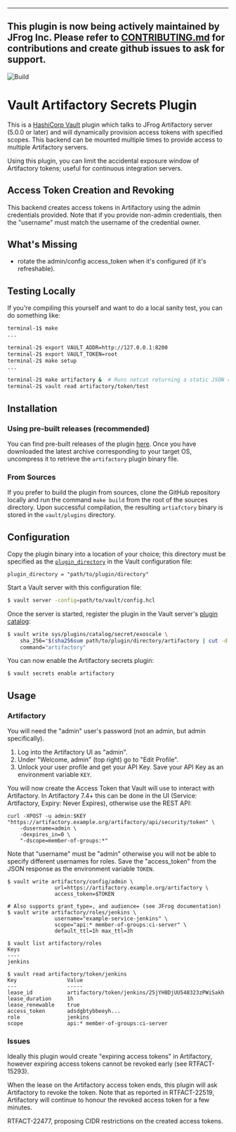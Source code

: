 ----------------------------------------------------------------
This plugin is now being actively maintained by JFrog Inc. Please refer to [CONTRIBUTING.md](CONTRIBUTING.md) for contributions and create github issues to ask for support.
-----------------------------------------------------------------

![Build](https://github.com/idcmp/artifactory-secrets-plugin/workflows/Build/badge.svg)

# Vault Artifactory Secrets Plugin

This is a [HashiCorp Vault](https://www.vaultproject.io/) plugin which talks to JFrog Artifactory server (5.0.0 or later) and will
dynamically provision access tokens with specified scopes. This backend can be mounted multiple times
to provide access to multiple Artifactory servers.

Using this plugin, you can limit the accidental exposure window of Artifactory tokens; useful for continuous integration servers.

## Access Token Creation and Revoking

This backend creates access tokens in Artifactory using the admin credentials provided. Note that if you
provide non-admin credentials, then the "username" must match the username of the credential owner.

## What's Missing

* rotate the admin/config access_token when it's configured (if it's refreshable).

## Testing Locally

If you're compiling this yourself and want to do a local sanity test, you
can do something like:

```bash
terminal-1$ make
...

terminal-2$ export VAULT_ADDR=http://127.0.0.1:8200
terminal-2$ export VAULT_TOKEN=root
terminal-2$ make setup
...

terminal-2$ make artifactory &  # Runs netcat returning a static JSON response
terminal-2$ vault read artifactory/token/test
```

## Installation

### Using pre-built releases (recommended)

You can find pre-built releases of the plugin [here][artreleases]. Once you have downloaded the latest archive corresponding to your target OS, uncompress it to retrieve the `artifactory` plugin binary file.

### From Sources

If you prefer to build the plugin from sources, clone the GitHub repository locally and run the command `make build` from the root of the sources directory. Upon successful compilation, the resulting `artiafctory` binary is stored in the `vault/plugins` directory.

## Configuration

Copy the plugin binary into a location of your choice; this directory must be specified as the [`plugin_directory`][vaultdocplugindir] in the Vault configuration file:

```hcl
plugin_directory = "path/to/plugin/directory"
```

Start a Vault server with this configuration file:

```sh
$ vault server -config=path/to/vault/config.hcl
```

Once the server is started, register the plugin in the Vault server's [plugin catalog][vaultdocplugincatalog]:

```sh
$ vault write sys/plugins/catalog/secret/exoscale \
    sha_256="$(sha256sum path/to/plugin/directory/artifactory | cut -d " " -f 1)" \
    command="artifactory"
```

You can now enable the Artifactory secrets plugin:

```sh
$ vault secrets enable artifactory
```


## Usage

### Artifactory

You will need the "admin" user's password (not an admin, but admin specifically).

1. Log into the Artifactory UI as "admin".
1. Under "Welcome, admin" (top right) go to "Edit Profile".
1. Unlock your user profile and get your API Key. Save your API Key as an environment variable `KEY`.

You will now create the Access Token that Vault will use to interact with Artifactory. In Artifactory 7.4+ this can be done in the UI (Service: Artifactory, Expiry: Never Expires), otherwise use the REST API:

```
curl -XPOST -u admin:$KEY "https://artifactory.example.org/artifactory/api/security/token" \
    -dusername=admin \
    -dexpires_in=0 \
    "-dscope=member-of-groups:*"
```

Note that "username" must be "admin" otherwise you will not be able to specify different usernames for roles. Save the "access_token" from the JSON response as the environment variable `TOKEN`.

```
$ vault write artifactory/config/admin \
               url=https://artifactory.example.org/artifactory \
               access_token=$TOKEN

# Also supports grant_type=, and audience= (see JFrog documentation)
$ vault write artifactory/roles/jenkins \
               username="example-service-jenkins" \
               scope="api:* member-of-groups:ci-server" \
               default_ttl=1h max_ttl=3h 

$ vault list artifactory/roles
Keys
----
jenkins

$ vault read artifactory/token/jenkins 
Key                Value
---                -----
lease_id           artifactory/token/jenkins/25jYH8DjUU548323zPWiSakh
lease_duration     1h
lease_renewable    true
access_token       adsdgbtybbeeyh...
role               jenkins
scope              api:* member-of-groups:ci-server
```

### Issues

Ideally this plugin would create "expiring access tokens" in Artifactory, however expiring access tokens
cannot be revoked early (see RTFACT-15293).

When the lease on the Artifactory access token ends, this plugin will ask Artifactory to revoke the token. Note
that as reported in RTFACT-22519, Artifactory will continue to honour the revoked access token for a few minutes.

RTFACT-22477, proposing CIDR restrictions on the created access tokens.

[artreleases]: https://github.com/jfrog/artifactory-secrets-plugin/releases
[vaultdocplugindir]: https://www.vaultproject.io/docs/configuration/index.html#plugin_directory
[vaultdocplugincatalog]: https://www.vaultproject.io/docs/internals/plugins.html#plugin-catalog


